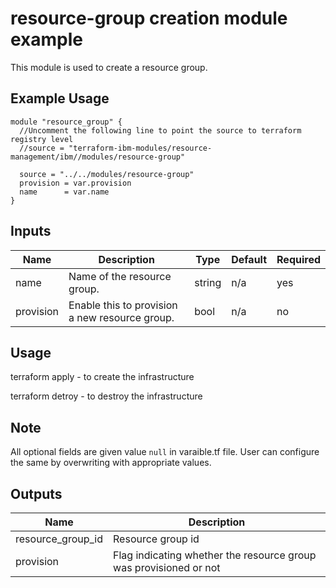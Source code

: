 # resource-group creation module example

This module is used to create a resource group.

## Example Usage
```
module "resource_group" {
  //Uncomment the following line to point the source to terraform registry level
  //source = "terraform-ibm-modules/resource-management/ibm//modules/resource-group"

  source = "../../modules/resource-group"
  provision = var.provision
  name      = var.name
}
```

<!-- BEGINNING OF PRE-COMMIT-TERRAFORM DOCS HOOK -->

## Inputs

| Name                              | Description                                           | Type         | Default | Required |
|-----------------------------------|-------------------------------------------------------|--------------|---------|----------|
| name                              | Name of the resource group.                           | string       | n/a     | yes      |
| provision                         | Enable this to provision a new resource group.        | bool         | n/a     | no       |

<!-- END OF PRE-COMMIT-TERRAFORM DOCS HOOK -->

## Usage

terraform apply - to create the infrastructure

terraform detroy - to destroy the infrastructure

## Note

All optional fields are given value `null` in varaible.tf file. User can configure the same by overwriting with appropriate values.

## Outputs

| Name                              | Description                                                        |
|-----------------------------------|--------------------------------------------------------------------|
| resource_group_id                 | Resource group id                                                  |
| provision                         | Flag indicating whether the resource group was provisioned or not  |


